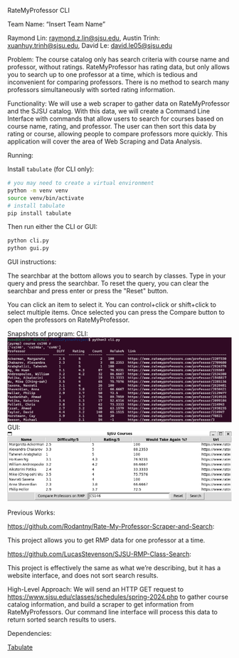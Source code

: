 RateMyProfessor CLI

Team Name: “Insert Team Name”

Raymond Lin: raymond.z.lin@sjsu.edu, Austin Trinh: xuanhuy.trinh@sjsu.edu, David Le: david.le05@sjsu.edu

Problem:
The course catalog only has search criteria with course name and professor, without ratings. RateMyProfessor has rating data, but only allows you to search up to one professor at a time, which is tedious and inconvenient for comparing professors. There is no method to search many professors simultaneously with sorted rating information.

Functionality:
We will use a web scraper to gather data on RateMyProfessor and the SJSU catalog. With this data, we will create a Command Line Interface with commands that allow users to search for courses based on course name, rating, and professor. The user can then sort this data by rating or course, allowing people to compare professors more quickly. This application will cover the area of Web Scraping and Data Analysis.

Running:

Install `tabulate` (for CLI only):
```bash
# you may need to create a virtual environment
python -m venv venv
source venv/bin/activate
# install tabulate
pip install tabulate
```

Then run either the CLI or GUI:

```bash
python cli.py
python gui.py
```

GUI instructions:

The searchbar at the bottom allows you to search by classes. Type in your query and press the searchbar. To reset the
query, you can clear the searchbar and press enter or press the "Reset" button.

You can click an item to select it. You can control+click or shift+click to select multiple items. Once selected you can press the Compare button to open
the professors on RateMyProfessor.

Snapshots of program:
CLI:
![alt text](image.png)
GUI: 
![alt text](image-1.png)

Previous Works:

https://github.com/Rodantny/Rate-My-Professor-Scraper-and-Search:

This project allows you to get RMP data for one professor at a time.

https://github.com/LucasStevenson/SJSU-RMP-Class-Search:

This project is effectively the same as what we’re describing, but it has a website interface, and does not sort search results.

High-Level Approach:
We will send an HTTP GET request to https://www.sjsu.edu/classes/schedules/spring-2024.php to gather course catalog information, and build a scraper to get information from RateMyProfessors. Our command line interface will process this data to return sorted search results to users.

Dependencies:

[Tabulate](https://pypi.org/project/tabulate/)
